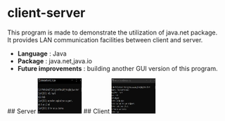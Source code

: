 # client-server
This program is made to demonstrate the utilization of java.net package.<br>
It provides LAN communication facilities between client and server.<br>
<ul>
  <li><b>Language</b> : Java<br></li>
  <li><b>Package</b>  : java.net,java.io<br></li>
  <li><b>Future improvements</b> : building another GUI version of this program.<br></li>
</ul>
## Server
<img src="related-images/server.jpg" alt="Here suppose to be an image of server side." width="100" height="80">
## Client
<img src="related-images/client.jpg" alt="Here suppose to be an image of client side." width="100" height="80">
